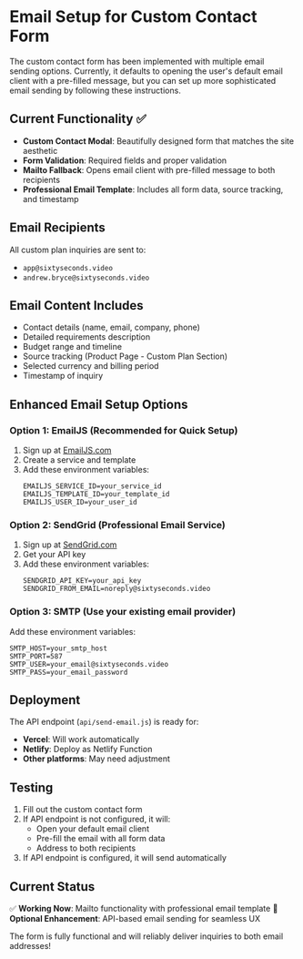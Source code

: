 # Email Setup for Custom Contact Form

The custom contact form has been implemented with multiple email sending options. Currently, it defaults to opening the user's default email client with a pre-filled message, but you can set up more sophisticated email sending by following these instructions.

## Current Functionality ✅

- **Custom Contact Modal**: Beautifully designed form that matches the site aesthetic
- **Form Validation**: Required fields and proper validation
- **Mailto Fallback**: Opens email client with pre-filled message to both recipients
- **Professional Email Template**: Includes all form data, source tracking, and timestamp

## Email Recipients

All custom plan inquiries are sent to:
- `app@sixtyseconds.video`
- `andrew.bryce@sixtyseconds.video`

## Email Content Includes

- Contact details (name, email, company, phone)
- Detailed requirements description  
- Budget range and timeline
- Source tracking (Product Page - Custom Plan Section)
- Selected currency and billing period
- Timestamp of inquiry

## Enhanced Email Setup Options

### Option 1: EmailJS (Recommended for Quick Setup)

1. Sign up at [EmailJS.com](https://www.emailjs.com/)
2. Create a service and template
3. Add these environment variables:
   ```
   EMAILJS_SERVICE_ID=your_service_id
   EMAILJS_TEMPLATE_ID=your_template_id  
   EMAILJS_USER_ID=your_user_id
   ```

### Option 2: SendGrid (Professional Email Service)

1. Sign up at [SendGrid.com](https://sendgrid.com/)
2. Get your API key
3. Add these environment variables:
   ```
   SENDGRID_API_KEY=your_api_key
   SENDGRID_FROM_EMAIL=noreply@sixtyseconds.video
   ```

### Option 3: SMTP (Use your existing email provider)

Add these environment variables:
```
SMTP_HOST=your_smtp_host
SMTP_PORT=587
SMTP_USER=your_email@sixtyseconds.video  
SMTP_PASS=your_email_password
```

## Deployment

The API endpoint (`api/send-email.js`) is ready for:
- **Vercel**: Will work automatically
- **Netlify**: Deploy as Netlify Function
- **Other platforms**: May need adjustment

## Testing

1. Fill out the custom contact form
2. If API endpoint is not configured, it will:
   - Open your default email client
   - Pre-fill the email with all form data
   - Address to both recipients
3. If API endpoint is configured, it will send automatically

## Current Status

✅ **Working Now**: Mailto functionality with professional email template
🔧 **Optional Enhancement**: API-based email sending for seamless UX

The form is fully functional and will reliably deliver inquiries to both email addresses! 